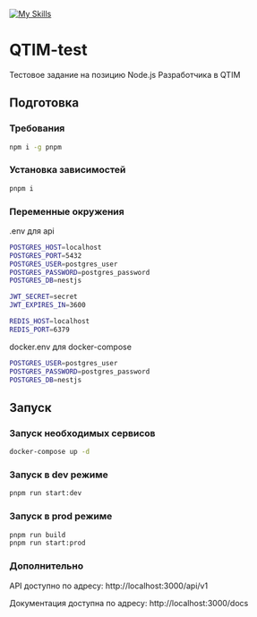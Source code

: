 [![My Skills](https://skillicons.dev/icons?i=nodejs,nestjs,postgres,redis)](https://skillicons.dev)
# QTIM-test
Тестовое задание на позицию  Node.js Разработчика в QTIM

## Подготовка
### Требования
```bash
npm i -g pnpm
```
### Установка зависимостей
```bash
pnpm i
```
### Переменные окружения
.env для api
```bash
POSTGRES_HOST=localhost
POSTGRES_PORT=5432
POSTGRES_USER=postgres_user
POSTGRES_PASSWORD=postgres_password
POSTGRES_DB=nestjs

JWT_SECRET=secret
JWT_EXPIRES_IN=3600

REDIS_HOST=localhost
REDIS_PORT=6379
```

docker.env для docker-compose
```bash
POSTGRES_USER=postgres_user
POSTGRES_PASSWORD=postgres_password
POSTGRES_DB=nestjs
```

## Запуск
### Запуск необходимых сервисов
```bash
docker-compose up -d
```
### Запуск в dev режиме
```bash
pnpm run start:dev
```
### Запуск в prod режиме
```bash
pnpm run build
pnpm run start:prod
```
### Дополнительно
API доступно по адресу: http://localhost:3000/api/v1

Документация доступна по адресу: http://localhost:3000/docs

